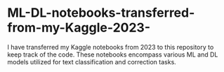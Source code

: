 # ML-DL-notebooks-transferred-from-my-Kaggle-2023-
I have transferred my Kaggle notebooks from 2023 to this repository to keep track of the code. These notebooks encompass various ML and DL models utilized for text classification and correction tasks.
